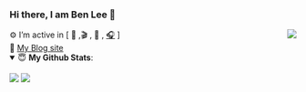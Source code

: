 ### Hi there, I am Ben Lee  👋

<img align="right" src="https://visitor-badge.glitch.me/badge?page_id=imrememberlee" />
⚙️ I’m active in [ <a title="keep parrot"> 🦜 </a>,🎬 , 🎨 , <a title="music" href="https://music.163.com/outchain/player?type=2&id=1850637267&auto=1&height=66" target="_blank">🎧</a> ]
<br/>
👋 <a  target="_blank" href="https://jeryqwq.github.io">My Blog site </a>

<details open>
 <summary> 😇 <b>My Github Stats</b>: </summary>
 <br/>
 <a  title="jeryqwq's Github Stars">
  <img align="center" src="https://github-readme-stats.vercel.app/api?username=imrememberlee&count_private=true&hide=issues&line_height=24" />
 </a>
 <a title="Tops Language">
  <img align="center" src="https://github-readme-stats.vercel.app/api/top-langs/?username=imrememberlee&layout=compact" />
 </a>
</details>
<!--
**imrememberlee/imrememberlee** is a ✨ _special_ ✨ repository because its `README.md` (this file) appears on your GitHub profile.

Here are some ideas to get you started:

- 🔭 I’m currently working on ...
- 🌱 I’m currently learning ...
- 👯 I’m looking to collaborate on ...
- 🤔 I’m looking for help with ...
- 💬 Ask me about ...
- 📫 How to reach me: ...
- 😄 Pronouns: ...
- ⚡ Fun fact: ...
-->
